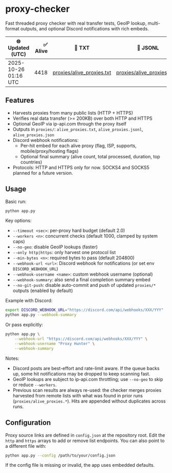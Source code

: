 # proxy-checker
Fast threaded proxy checker with real transfer tests, GeoIP lookup, multi-format outputs, and optional Discord notifications with rich embeds.

<!-- PROXY_STATUS:START -->
| 🌐 Updated (UTC) | ✅ Alive | 📄 TXT | 📜 JSONL | 📦 Size (TXT/JSONL) |
|---|---:|---|---|---|
| 2025-10-26 01:16 UTC | 4418 | [proxies/alive_proxies.txt](proxies/alive_proxies.txt) | [proxies/alive_proxies.jsonl](proxies/alive_proxies.jsonl) | 84.0KB / 849.7KB |
<!-- PROXY_STATUS:END -->

## Features
- Harvests proxies from many public lists (HTTP + HTTPS)
- Verifies real data transfer (>= 200KB) over both HTTP and HTTPS
- Optional GeoIP via ip-api.com through the proxy itself
- Outputs in `proxies/`: `alive_proxies.txt`, `alive_proxies.jsonl`, `alive_proxies.json`
- Discord webhook notifications:
	- Per-hit embed for each alive proxy (flag, ISP, supports, mobile/proxy/hosting flags)
	- Optional final summary (alive count, total processed, duration, top countries)
 - Protocols: HTTP and HTTPS only for now. SOCKS4 and SOCKS5 planned for a future version.

## Usage

Basic run:

```bash
python app.py
```

Key options:

- `--timeout <sec>`: per-proxy hard budget (default 2.0)
- `--workers <n>`: concurrent checks (default 1000, clamped by system caps)
- `--no-geo`: disable GeoIP lookups (faster)
- `--only http|https`: only harvest one protocol list
- `--min-bytes <n>`: required bytes to pass (default 204800)
- `--webhook-url <url>`: Discord webhook for notifications (or set env `DISCORD_WEBHOOK_URL`)
- `--webhook-username <name>`: custom webhook username (optional)
- `--webhook-summary`: also send a final completion summary embed
- `--no-git-push`: disable auto-commit and push of updated `proxies/*` outputs (enabled by default)

Example with Discord:

```bash
export DISCORD_WEBHOOK_URL="https://discord.com/api/webhooks/XXX/YYY"
python app.py --webhook-summary
```

Or pass explicitly:

```bash
python app.py \
	--webhook-url "https://discord.com/api/webhooks/XXX/YYY" \
	--webhook-username "Proxy Hunter" \
	--webhook-summary
```

Notes:
- Discord posts are best-effort and rate-limit aware. If the queue backs up, some hit notifications may be dropped to keep scanning fast.
- GeoIP lookups are subject to ip-api.com throttling; use `--no-geo` to skip or reduce `--workers`.
 - Previous scan results are always re-used: the checker merges proxies harvested from remote lists with what was found in prior runs (`proxies/alive_proxies.*`). Hits are appended without duplicates across runs.

## Configuration

Proxy source links are defined in `config.json` at the repository root. Edit the `http` and `https` arrays to add or remove list endpoints. You can also point to a different file with:

```bash
python app.py --config /path/to/your/config.json
```

If the config file is missing or invalid, the app uses embedded defaults.


